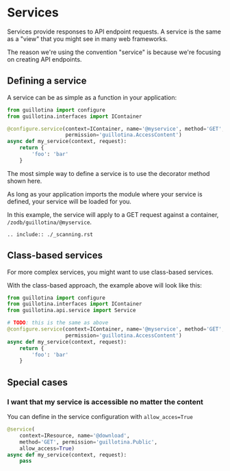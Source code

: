 # Services

Services provide responses to API endpoint requests. A service is the same as
a "view" that you might see in many web frameworks.

The reason we're using the convention "service" is because we're focusing on
creating API endpoints.


## Defining a service

A service can be as simple as a function in your application:

```python
from guillotina import configure
from guillotina.interfaces import IContainer

@configure.service(context=IContainer, name='@myservice', method='GET',
                   permission='guillotina.AccessContent')
async def my_service(context, request):
    return {
        'foo': 'bar'
    }
```

The most simple way to define a service is to use the decorator method shown here.

As long as your application imports the module where your service is defined,
your service will be loaded for you.

In this example, the service will apply to a GET request against a container,
`/zodb/guillotina/@myservice`.


```eval_rst
.. include:: ./_scanning.rst
```


## Class-based services

For more complex services, you might want to use class-based services.

With the class-based approach, the example above will look like this:

```python
from guillotina import configure
from guillotina.interfaces import IContainer
from guillotina.api.service import Service

# TODO: this is the same as above
@configure.service(context=IContainer, name='@myservice', method='GET',
                   permission='guillotina.AccessContent')
async def my_service(context, request):
    return {
        'foo': 'bar'
    }
```

## Special cases

### I want that my service is accessible no matter the content

You can define in the service configuration with `allow_acces=True`


```python
@service(
    context=IResource, name='@download',
    method='GET', permission='guillotina.Public',
    allow_access=True)
async def my_service(context, request):
    pass
```
